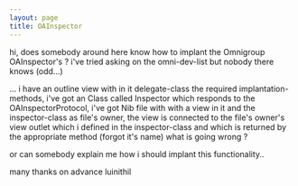 ```yaml
---
layout: page
title: OAInspector
---
```


hi,
does somebody around here know how to implant the Omnigroup OAInspector's ?
i've tried asking on the omni-dev-list but nobody there knows (odd...)

...
i have an outline view with in it delegate-class the required implantation-methods, i've got an Class called Inspector which responds to the OAInspectorProtocol, i've got Nib file with with a view in it and the inspector-class as file's owner, the view is connected to the file's owner's view outlet which i defined in the inspector-class and which is returned by the appropriate method (forgot it's name)
what is going wrong ?

or can somebody explain me how i should implant this functionality..

many thanks on advance
luinithil

